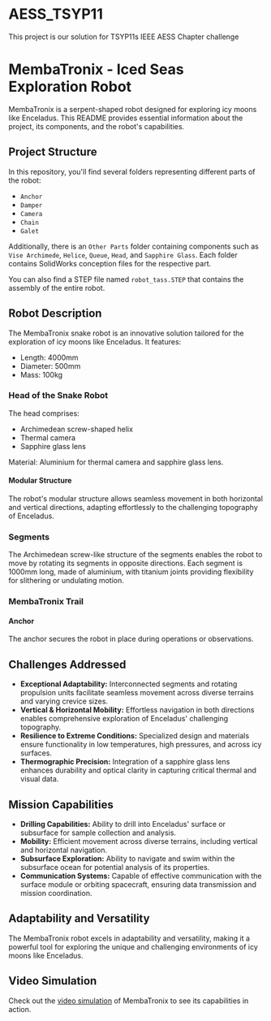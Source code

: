 # AESS_TSYP11
This project is our solution for TSYP11s IEEE AESS Chapter challenge
# MembaTronix - Iced Seas Exploration Robot

MembaTronix is a serpent-shaped robot designed for exploring icy moons like Enceladus. This README provides essential information about the project, its components, and the robot's capabilities.

## Project Structure

In this repository, you'll find several folders representing different parts of the robot:

- `Anchor`
- `Damper`
- `Camera`
- `Chain`
- `Galet`

Additionally, there is an `Other Parts` folder containing components such as `Vise Archimede`, `Helice`, `Queue`, `Head`, and `Sapphire Glass`. Each folder contains SolidWorks conception files for the respective part.

You can also find a STEP file named `robot_tass.STEP` that contains the assembly of the entire robot.

## Robot Description

The MembaTronix snake robot is an innovative solution tailored for the exploration of icy moons like Enceladus. It features:

- Length: 4000mm
- Diameter: 500mm
- Mass: 100kg

### Head of the Snake Robot

The head comprises:

- Archimedean screw-shaped helix
- Thermal camera
- Sapphire glass lens

Material: Aluminium for thermal camera and sapphire glass lens.

#### Modular Structure

The robot's modular structure allows seamless movement in both horizontal and vertical directions, adapting effortlessly to the challenging topography of Enceladus.

### Segments

The Archimedean screw-like structure of the segments enables the robot to move by rotating its segments in opposite directions. Each segment is 1000mm long, made of aluminium, with titanium joints providing flexibility for slithering or undulating motion.

### MembaTronix Trail

#### Anchor

The anchor secures the robot in place during operations or observations.

## Challenges Addressed

- **Exceptional Adaptability:** Interconnected segments and rotating propulsion units facilitate seamless movement across diverse terrains and varying crevice sizes.
- **Vertical & Horizontal Mobility:** Effortless navigation in both directions enables comprehensive exploration of Enceladus' challenging topography.
- **Resilience to Extreme Conditions:** Specialized design and materials ensure functionality in low temperatures, high pressures, and across icy surfaces.
- **Thermographic Precision:** Integration of a sapphire glass lens enhances durability and optical clarity in capturing critical thermal and visual data.

## Mission Capabilities

- **Drilling Capabilities:** Ability to drill into Enceladus' surface or subsurface for sample collection and analysis.
- **Mobility:** Efficient movement across diverse terrains, including vertical and horizontal navigation.
- **Subsurface Exploration:** Ability to navigate and swim within the subsurface ocean for potential analysis of its properties.
- **Communication Systems:** Capable of effective communication with the surface module or orbiting spacecraft, ensuring data transmission and mission coordination.

## Adaptability and Versatility

The MembaTronix robot excels in adaptability and versatility, making it a powerful tool for exploring the unique and challenging environments of icy moons like Enceladus.

## Video Simulation

Check out the [video simulation]([insert_your_video_link_here](https://drive.google.com/file/d/1IfH6an5MHlRh5CXU-xrBS-40VldX4uNE/view?fbclid=IwAR0lW0KeqvjYqTxhCunz9Th1cHPBJuBF31EXlwE69ah8se0sQ7YkMDiZhJk)https://drive.google.com/file/d/1IfH6an5MHlRh5CXU-xrBS-40VldX4uNE/view?fbclid=IwAR0lW0KeqvjYqTxhCunz9Th1cHPBJuBF31EXlwE69ah8se0sQ7YkMDiZhJk) of MembaTronix to see its capabilities in action.
